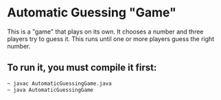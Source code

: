 # Automatic Guessing "Game"
This is a "game" that plays on its own. It chooses a number and three players try to guess it. This runs until one or more players guess the right number.

## To run it, you must compile it first:
```sh 
~ javac AutomaticGuessingGame.java
~ java AutomaticGuessingGame
```